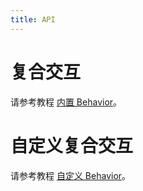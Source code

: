 ```yaml
---
title: API
---
```


# 复合交互

请参考教程 [内置 Behavior](/en/docs/manual/middle/states/defaultBehavior)。

# 自定义复合交互

请参考教程 [自定义 Behavior](/en/docs/manual/middle/states/custom-behavior)。
